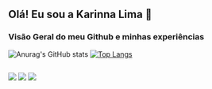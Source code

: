 ## Olá! Eu sou a Karinna Lima 👋

### Visão Geral do meu Github e minhas experiências

![Anurag's GitHub stats](https://github-readme-stats.vercel.app/api?username=karinnalims&show_icons=true&theme=radical)
[![Top Langs](https://github-readme-stats.vercel.app/api/top-langs/?username=karinnalims&theme=radical)](https://github.com/anuraghazra/github-readme-stats)

##

<div> 
  <a href="https://instagram.com/karinnalimaa" target="_blank"><img src="https://img.shields.io/badge/-Instagram-%23E4405F?style=for-the-badge&logo=instagram&logoColor=white" target="_blank"></a>
  <a href = "mailto:karinnalimaa@gmail.com"><img src="https://img.shields.io/badge/-Gmail-%23333?style=for-the-badge&logo=gmail&logoColor=white" target="_blank"></a>
  <a href="https://www.linkedin.com/in/karinnalima/" target="_blank"><img src="https://img.shields.io/badge/-LinkedIn-%230077B5?style=for-the-badge&logo=linkedin&logoColor=white" target="_blank"></a>
</div>
